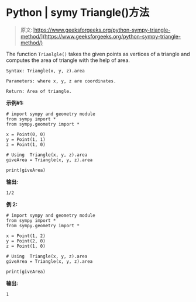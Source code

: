 # Python | symy Triangle()方法

> 原文:[https://www.geeksforgeeks.org/python-sympy-triangle-method/](https://www.geeksforgeeks.org/python-sympy-triangle-method/)

The function `Trianlgle()` takes the given points as vertices of a triangle and computes the area of triangle with the help of area.

```
Syntax: Triangle(x, y, z).area

Parameters: where x, y, z are coordinates.

Return: Area of triangle.

```

**示例#1:**

```
# import sympy and geometry module
from sympy import * 
from sympy.geometry import * 

x = Point(0, 0)
y = Point(1, 1)
z = Point(1, 0)

# Using  Triangle(x, y, z).area
giveArea = Triangle(x, y, z).area

print(giveArea)
```

**输出:**

```
1/2
```

**例 2:**

```
# import sympy and geometry module
from sympy import * 
from sympy.geometry import * 

x = Point(1, 2)
y = Point(2, 0)
z = Point(1, 0)

# Using  Triangle(x, y, z).area
giveArea = Triangle(x, y, z).area

print(giveArea)
```

**输出:**

```
1
```
